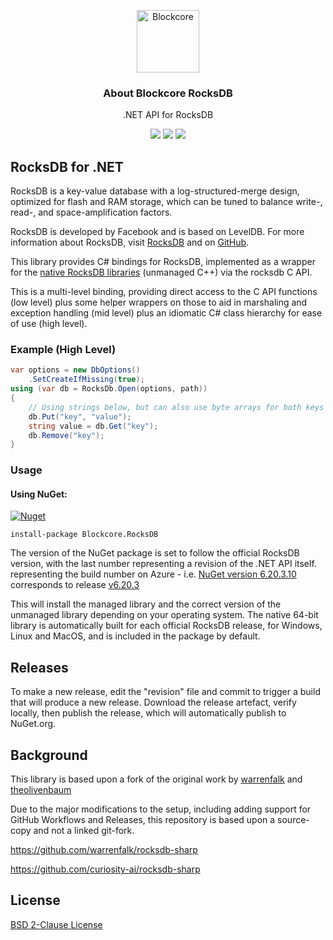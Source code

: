 
<p align="center">
  <p align="center">
    <img src="https://user-images.githubusercontent.com/5221349/72841405-93c2ce80-3c96-11ea-844b-3e1ff782b1ae.png" height="100" alt="Blockcore" />
  </p>
  <h3 align="center">
    About Blockcore RocksDB
  </h3>
  <p align="center">
    .NET API for RocksDB
  </p>
  <p align="center">
      <a href="https://github.com/block-core/blockcore-rocksdb/actions/workflows/build.yaml"><img src="https://github.com/block-core/blockcore-rocksdb/actions/workflows/build.yaml/badge.svg" /></a>
      <a href="https://github.com/block-core/blockcore-rocksdb/actions/workflows/release.yaml"><img src="https://github.com/block-core/blockcore-rocksdb/actions/workflows/release.yaml/badge.svg" /></a>
    <a href="https://www.nuget.org/packages/Blockcore.RocksDB/"><img src="https://img.shields.io/nuget/v/Blockcore.RocksDB.svg?maxAge=0&colorB=brightgreen" /></a>
  </p>
</p>

RocksDB for .NET
----------------------------

RocksDB is a key-value database with a log-structured-merge design, optimized for flash and RAM storage,
which can be tuned to balance write-, read-, and space-amplification factors.

RocksDB is developed by Facebook and is based on LevelDB.
For more information about RocksDB, visit [RocksDB](http://rocksdb.org/) and on [GitHub](https://github.com/facebook/rocksdb).

This library provides C# bindings for RocksDB, implemented as a wrapper for the [native RocksDB libraries](https://github.com/block-core/blockcore-rocksdb-native) (unmanaged C++) via the rocksdb C API.

This is a multi-level binding, 
providing direct access to the C API functions (low level) 
plus some helper wrappers on those to aid in marshaling and exception handling (mid level) 
plus an idiomatic C# class hierarchy for ease of use (high level).

### Example (High Level)

```csharp
var options = new DbOptions()
    .SetCreateIfMissing(true);
using (var db = RocksDb.Open(options, path))
{
    // Using strings below, but can also use byte arrays for both keys and values
    db.Put("key", "value");
    string value = db.Get("key");
    db.Remove("key");
}
```
### Usage

#### Using NuGet:

[![Nuget](https://img.shields.io/nuget/v/Blockcore.RocksDB.svg?maxAge=0&colorB=brightgreen)](https://www.nuget.org/packages/Blockcore.RocksDB/) 

```
install-package Blockcore.RocksDB
```

The version of the NuGet package is set to follow the official RocksDB version, with the last number representing a revision of the .NET API itself. representing the build number on Azure - i.e. [NuGet version 6.20.3.10](https://www.nuget.org/packages/Blockcore.RocksDB/6.20.3.10) corresponds to release [v6.20.3](https://github.com/facebook/rocksdb/releases/tag/v6.20.3)

This will install the managed library and the correct version of the unmanaged library depending on your operating system. The native 64-bit library is automatically built for each official RocksDB release, for Windows, Linux and MacOS, and is included in the package by default.

## Releases

To make a new release, edit the "revision" file and commit to trigger a build that will produce a new release. Download the release artefact, verify locally, then publish the release, which will automatically publish to NuGet.org.

## Background

This library is based upon a fork of the original work by [warrenfalk](https://github.com/warrenfalk) and [theolivenbaum](https://github.com/theolivenbaum)

Due to the major modifications to the setup, including adding support for GitHub Workflows and Releases, this repository is based upon a source-copy and not a linked git-fork.

https://github.com/warrenfalk/rocksdb-sharp

https://github.com/curiosity-ai/rocksdb-sharp

## License

[BSD 2-Clause License](LICENSE)